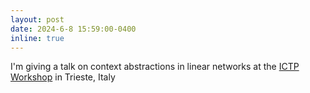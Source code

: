 ```yaml
---
layout: post
date: 2024-6-8 15:59:00-0400
inline: true
---
```


I'm giving a talk on context abstractions in linear networks at the <a href='https://indico.ictp.it/event/10481/overview'>ICTP Workshop</a> in Trieste, Italy